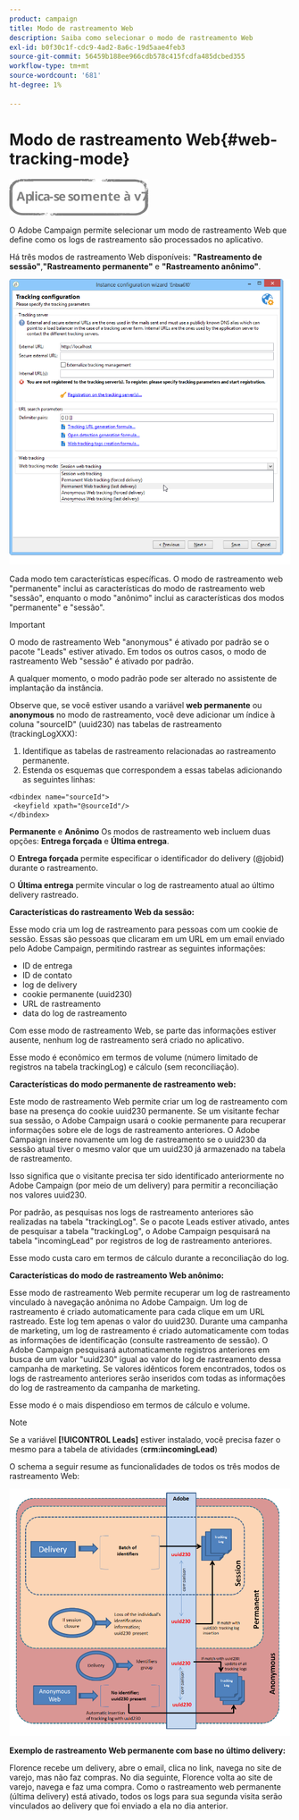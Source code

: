 ```yaml
---
product: campaign
title: Modo de rastreamento Web
description: Saiba como selecionar o modo de rastreamento Web
exl-id: b0f30c1f-cdc9-4ad2-8a6c-19d5aae4feb3
source-git-commit: 56459b188ee966cdb578c415fcdfa485dcbed355
workflow-type: tm+mt
source-wordcount: '681'
ht-degree: 1%

---
```


# Modo de rastreamento Web{#web-tracking-mode}

![](../../assets/v7-only.svg)

O Adobe Campaign permite selecionar um modo de rastreamento Web que define como os logs de rastreamento são processados no aplicativo.

Há três modos de rastreamento Web disponíveis: **&quot;Rastreamento de sessão&quot;**,**&quot;Rastreamento permanente&quot;** e **&quot;Rastreamento anônimo&quot;**.

![](assets/s_ncs_install_deployment_wiz_tracking_mode.png)

Cada modo tem características específicas. O modo de rastreamento web &quot;permanente&quot; inclui as características do modo de rastreamento web &quot;sessão&quot;, enquanto o modo &quot;anônimo&quot; inclui as características dos modos &quot;permanente&quot; e &quot;sessão&quot;.

>[!IMPORTANT]
>
>O modo de rastreamento Web &quot;anonymous&quot; é ativado por padrão se o pacote &quot;Leads&quot; estiver ativado. Em todos os outros casos, o modo de rastreamento Web &quot;sessão&quot; é ativado por padrão.
>
>A qualquer momento, o modo padrão pode ser alterado no assistente de implantação da instância.

Observe que, se você estiver usando a variável **web permanente** ou **anonymous** no modo de rastreamento, você deve adicionar um índice à coluna &quot;sourceID&quot; (uuid230) nas tabelas de rastreamento (trackingLogXXX):

1. Identifique as tabelas de rastreamento relacionadas ao rastreamento permanente.
1. Estenda os esquemas que correspondem a essas tabelas adicionando as seguintes linhas:

```
<dbindex name="sourceId">
 <keyfield xpath="@sourceId"/>
</dbindex>
```

**Permanente** e **Anônimo** Os modos de rastreamento web incluem duas opções: **Entrega forçada** e **Última entrega**.

O **Entrega forçada** permite especificar o identificador do delivery (@jobid) durante o rastreamento.

O **Última entrega** permite vincular o log de rastreamento atual ao último delivery rastreado.

**Características do rastreamento Web da sessão:**

Esse modo cria um log de rastreamento para pessoas com um cookie de sessão. Essas são pessoas que clicaram em um URL em um email enviado pelo Adobe Campaign, permitindo rastrear as seguintes informações:

* ID de entrega
* ID de contato
* log de delivery
* cookie permanente (uuid230)
* URL de rastreamento
* data do log de rastreamento

Com esse modo de rastreamento Web, se parte das informações estiver ausente, nenhum log de rastreamento será criado no aplicativo.

Esse modo é econômico em termos de volume (número limitado de registros na tabela trackingLog) e cálculo (sem reconciliação).

**Características do modo permanente de rastreamento web:**

Este modo de rastreamento Web permite criar um log de rastreamento com base na presença do cookie uuid230 permanente. Se um visitante fechar sua sessão, o Adobe Campaign usará o cookie permanente para recuperar informações sobre ele de logs de rastreamento anteriores. O Adobe Campaign insere novamente um log de rastreamento se o uuid230 da sessão atual tiver o mesmo valor que um uuid230 já armazenado na tabela de rastreamento.

Isso significa que o visitante precisa ter sido identificado anteriormente no Adobe Campaign (por meio de um delivery) para permitir a reconciliação nos valores uuid230.

Por padrão, as pesquisas nos logs de rastreamento anteriores são realizadas na tabela &quot;trackingLog&quot;. Se o pacote Leads estiver ativado, antes de pesquisar a tabela &quot;trackingLog&quot;, o Adobe Campaign pesquisará na tabela &quot;incomingLead&quot; por registros de log de rastreamento anteriores.

Esse modo custa caro em termos de cálculo durante a reconciliação do log.

**Características do modo de rastreamento Web anônimo:**

Esse modo de rastreamento Web permite recuperar um log de rastreamento vinculado à navegação anônima no Adobe Campaign. Um log de rastreamento é criado automaticamente para cada clique em um URL rastreado. Este log tem apenas o valor do uuid230. Durante uma campanha de marketing, um log de rastreamento é criado automaticamente com todas as informações de identificação (consulte rastreamento de sessão). O Adobe Campaign pesquisará automaticamente registros anteriores em busca de um valor &quot;uuid230&quot; igual ao valor do log de rastreamento dessa campanha de marketing. Se valores idênticos forem encontrados, todos os logs de rastreamento anteriores serão inseridos com todas as informações do log de rastreamento da campanha de marketing.

Esse modo é o mais dispendioso em termos de cálculo e volume.

>[!NOTE]
>
>Se a variável **[!UICONTROL Leads]** estiver instalado, você precisa fazer o mesmo para a tabela de atividades (**crm:incomingLead**)

O schema a seguir resume as funcionalidades de todos os três modos de rastreamento Web:

![](assets/s_ncs_install_deployment_wiz_tracking_schema_mode.png)

**Exemplo de rastreamento Web permanente com base no último delivery:**

Florence recebe um delivery, abre o email, clica no link, navega no site de varejo, mas não faz compras. No dia seguinte, Florence volta ao site de varejo, navega e faz uma compra. Como o rastreamento web permanente (última delivery) está ativado, todos os logs para sua segunda visita serão vinculados ao delivery que foi enviado a ela no dia anterior.
